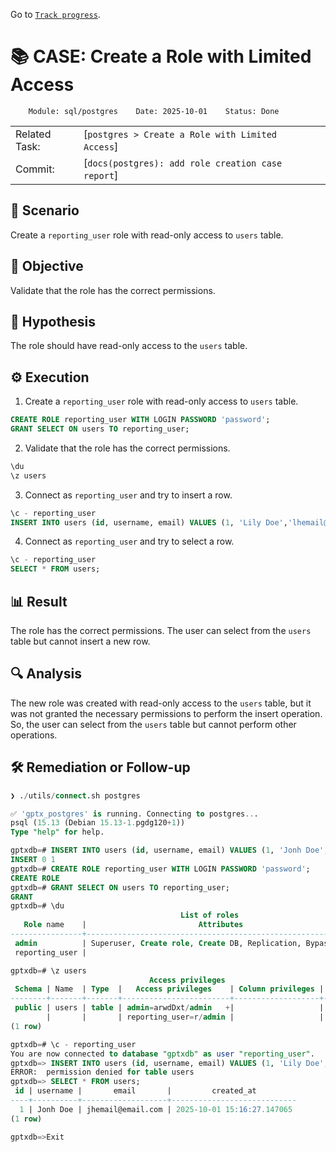 Go to [`Track progress`](./track-progress.md).

# 📚 CASE: Create a Role with Limited Access

```
    Module: sql/postgres    Date: 2025-10-01    Status: Done
```

||||||
| ---|--- | --- | --- | --- |
| Related Task: | [`postgres > Create a Role with Limited Access`] |
| Commit: | [`docs(postgres): add role creation case report`] |

## 📍 Scenario
Create a `reporting_user` role with read-only access to `users` table.

## 🎯 Objective
Validate that the role has the correct permissions.

## 🧠 Hypothesis
The role should have read-only access to the `users` table.

## ⚙️ Execution

1. Create a `reporting_user` role with read-only access to `users` table.
```sql
CREATE ROLE reporting_user WITH LOGIN PASSWORD 'password';
GRANT SELECT ON users TO reporting_user;
```

2. Validate that the role has the correct permissions.
```sql
\du
\z users
```
3. Connect as `reporting_user` and try to insert a row.
```sql
\c - reporting_user
INSERT INTO users (id, username, email) VALUES (1, 'Lily Doe','lhemail@email.com');
```

4. Connect as `reporting_user` and try to select a row.
```sql
\c - reporting_user
SELECT * FROM users;
```

## 📊 Result
The role has the correct permissions. The user can select from the `users` table but cannot insert a new row.

## 🔍 Analysis
The new role was created with read-only access to the `users` table, but it was not granted the necessary permissions to perform the insert operation. So, the user can select from the `users` table but cannot perform other operations.

## 🛠️ Remediation or Follow-up

```sql
❯ ./utils/connect.sh postgres

✅ 'gptx_postgres' is running. Connecting to postgres...
psql (15.13 (Debian 15.13-1.pgdg120+1))
Type "help" for help.

gptxdb=# INSERT INTO users (id, username, email) VALUES (1, 'Jonh Doe','jhemail@email.com');
INSERT 0 1
gptxdb=# CREATE ROLE reporting_user WITH LOGIN PASSWORD 'password';
CREATE ROLE
gptxdb=# GRANT SELECT ON users TO reporting_user;
GRANT
gptxdb=# \du
                                      List of roles
   Role name    |                         Attributes                         | Member of 
----------------+------------------------------------------------------------+-----------
 admin          | Superuser, Create role, Create DB, Replication, Bypass RLS | {}
 reporting_user |                                                            | {}

gptxdb=# \z users
                               Access privileges
 Schema | Name  | Type  |   Access privileges    | Column privileges | Policies 
--------+-------+-------+------------------------+-------------------+----------
 public | users | table | admin=arwdDxt/admin   +|                   | 
        |       |       | reporting_user=r/admin |                   | 
(1 row)

gptxdb=# \c - reporting_user
You are now connected to database "gptxdb" as user "reporting_user".
gptxdb=> INSERT INTO users (id, username, email) VALUES (1, 'Lily Doe','lhemail@email.com');
ERROR:  permission denied for table users
gptxdb=> SELECT * FROM users;
 id | username |       email       |         created_at         
----+----------+-------------------+----------------------------
  1 | Jonh Doe | jhemail@email.com | 2025-10-01 15:16:27.147065
(1 row)

gptxdb=>Exit 
```

